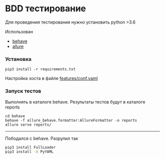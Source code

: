 # BDD тестирование

Для проведения тестирования нужно установить python >3.6

Использован  
- [behave](https://behave.readthedocs.io/en/stable/)
- [allure](https://docs.qameta.io/allure/)

### Установка
```shell script
pip3 install -r requirements.txt
```

Настройка хоста в файле [features/conf.yaml](features/conf.yaml)

### Запуск тестов

Выполнять в каталоге behave. Результаты тестов будут в каталоге reports

````shell script
cd behave
behave -f allure_behave.formatter:AllureFormatter -o reports
allure serve reports/
````
---
Пободался с behave. Разрулил так

````bash
pip3 install FullLoader
pip3 install -U PyYAML
````

